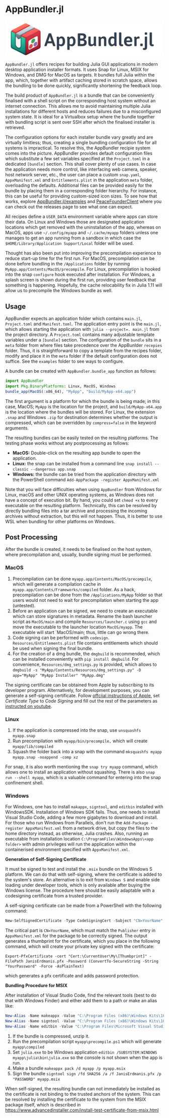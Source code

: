 # AppBundler.jl

![](docs/assets/appbundler.png)

`AppBundler.jl` offers recipes for building Julia GUI applications in modern desktop application installer formats. It uses Snap for Linux, MSIX for Windows, and DMG for MacOS as targets. It bundles full Julia within the app, which, together with artifact caching stored in scratch space, allows the bundling to be done quickly, significantly shortening the feedback loop.

The build product of `AppBundler.jl` is a bundle that can be conveniently finalised with a shell script on the corresponding host system without an internet connection. This allows me to avoid maintaining multiple Julia installations for different hosts and reduces failures due to a misconfigured system state. It is ideal for a Virtualbox setup where the bundle together with bundling script is sent over SSH after which the finalised installer is retrieved.

The configuration options for each installer bundle vary greatly and are virtually limitless; thus, creating a single bundling configuration file for all systems is impractical. To resolve this, the AppBundler recipie system comes into the picture. AppBundler provides default configuration files which substitute a few set variables specified at the `Project.toml` in a dedicated `[bundle]` section. This shall cover plenty of use cases. In case the application needs more control, like interfacing web camera, speaker, host network server, etc., the user can place a custom `snap.yaml`, `AppxManifest.xml` and `Entitlements.plist` in the application `meta` folder, overloading the defaults. Additional files can be provided easily for the bundle by placing them in a corresponding folder hierarchy. For instance, this can be useful for providing custom-sized icon sizes. To see how that works, explore [AppBundler.jl/examples](https://github.com/PeaceFounder/AppBundler.jl/tree/main/examples) and [PeaceFounderClient](https://github.com/PeaceFounder/PeaceFounderClient/releases/tag/v0.0.2) where you can check out the releases page to see what one can expect.

All recipes define a `USER_DATA` environment variable where apps can store their data. On Linux and Windows those are designated application locations which get removed with the uninstallation of the app, whereas on MacOS, apps use `~/.config/myapp` and `~/.cache/myapp` folders unless one manages to get an app running from a sandbox in which case the `$HOME/Library/Application Support/Local` folder will be used.

Thought has also been put into improving the precompilation experience to reduce start-up time for the first run. For MacOS, precompilation can be done before bundling in the `/Applications` folder by running `MyApp.app/Contents/MacOS/precompile`. For Linux, precompilation is hooked into the snap `configure` hook executed after installation. For Windows, a splash screen is shown during the first run, providing user feedback that something is happening. Hopefully, the cache relocability fix in Julia 1.11 will allow us to precompile the Windows bundle as well.

## Usage

AppBundler expects an application folder which contains `main.jl`, `Project.toml` and `Manifest.toml`. The application entry point is the `main.jl,` which allows starting the application with `julia --project=. main.jl` from the project directory. A `Project.toml` contains many adjustable template variables under a `[bundle]` section. The configuration of the `bundle` sits in a `meta` folder from where files take precedence over the AppBunlder `recepies` folder. Thus, it is straightforward to copy a template from the recipes folder, modify and place it in the `meta` folder if the default configuration does not suffice. See the `examples` folder to see ways to configure. 

A bundle can be created with `AppBundler.bundle_app` function as follows:

```julia
import AppBundler
import Pkg.BinaryPlatforms: Linux, MacOS, Windows
bundle_app(MacOS(:x86_64), "MyApp", "build/MyApp-x64.app")
```

The first argument is a platform for which the bundle is being made; in this case, MacOS; `MyApp` is the location for the project, and `build/MyApp-x64.app` is the location where the bundles will be stored. For Linux, the extension `.snap` and Windows `.zip` for destination determines whether the output is compressed, which can be overridden by `compress=false` in the keyword arguments. 

The resulting bundles can be easily tested on the resulting platforms. The testing phase works without any postprocessing as follows:

- **MacOS:** Double-click on the resulting app bundle to open the application. 
- **Linux:** the snap can be installed from a command line `snap install --classic --dangerous app.snap`
- **Windows:** the bundle can be tried from the application directory with the PowerShell command  `Add-AppPackage -register AppxManifest.xml`

Note that you will face difficulties when using `AppBundler` from Windows for Linux, macOS and other UNIX operating systems, as Windows does not have a concept of execution bit. By hand, you could set `chmod +x` to every executable on the resulting platform. Technically, this can be resolved by directly bundling files into a tar archive and processing the incoming archives without extraction, but this will not happen. Thus, it is better to use WSL when bundling for other platforms on Windows.

## Post Processing

After the bundle is created, it needs to be finalised on the host system, where precompilation and, usually, bundle signing must be performed.

### MacOS

1. Precompilation can be done `myapp.app/Contents/MacOS/precompile`, which will generate a compilation cache in `myapp.app/Contents/Frameworks/compiled` folder. As a hack, precompilation can be done from the `/Applications/MyApp` folder so that users would not need to wait for precompilation when starting the app (untested).
2. Before an application can be signed, we need to create an executable which can store signatures in metadata. Rename the bash launcher script as `MacOS/main` and compile `Resources/launcher.c` using `gcc` and move the executable to the launcher location `MacOS/myapp`. The executable will start `MacOS/main; thus, little can go wrong there.
3. Code signing can be performed with `codesign`. `Resources/Entitlements.plist` file contains entitlements which should be used when signing the final bundle.
4. For the creation of a dmg bundle, the `dmgbuild` is recommended, which can be installed conveniently with `pip install dmgbuild`. For convenience, `Resources/dmg_settings.py` is provided, which allows to `dmgbuild -s "MyApp/Contents/Resources/dmg_settings.py" -D app="MyApp" "MyApp Installer" "MyApp.dmg"`

The signing certificate can be obtained from Apple by subscribing to its developer program. Alternatively, for development purposes, you can generate a self-signing certificate. Follow [offciial instructions of Apple](https://support.apple.com/en-gb/guide/keychain-access/kyca8916/mac), set *Certificate Type* to *Code Signing* and fill out the rest of the parameters as [instructed on youtube](https://www.youtube.com/watch?v=OpR9-onRZko). 

### Linux

1. If the application is compressed into the snap, use `unsquashfs myapp.snap`
2. Run precompilation with `myapp/bin/precompile,` which will create `myapp/lib/compiled` 
3. Squash the folder back into a snap with the command `mksquashfs myapp myapp.snap -noappend -comp xz`

For snap, it is also worth mentioning the `snap try myapp` command, which allows one to install an application without squashing. There is also `snap run --shell myapp`, which is a valuable command for entering into the snap confinement shell. 

### Windows

For Windows, one has to install `makappx`, `signtool`, and `editbin` installed with WindowsSDK. Installation of Windows SDK fails. Thus, one needs to install Visual Studio Code, adding a few more gigabytes to download and install. For those who run Windows from Parallels, don't run the `Add-Package -register AppxManifest.xml` from a network drive, but copy the files to the home directory instead, as otherwise, Julia crashes. Also, running an executable from installation location `C:\ProgramFiles\WindowsApps\<app folder>` with admin privileges will run the application within the containerised environment specified with `AppxManifest.xml`. 

**Generation of Self-Signing Certificate**

It must be signed to test and install the `.msix` bundle on the Windows S platform. We can do that with self-signing, where the certificate is added to the system's store. An alternative is to exit from `Windows S` and enable side loading under developer tools, which is only available after buying the Windows license. The procedure here should be easily adaptable with a codesigning certificate from a trusted provider. 

A self-signing certificate can be made from a PowerShell with the following command:

```powershell
New-SelfSignedCertificate -Type CodeSigningCert -Subject "CN=YourName" -KeyAlgorithm RSA -KeyLength 2048 -CertStoreLocation "Cert:\CurrentUser\My" -FriendlyName "YourCertificateName"
```

The critical part is `CN=YourName`, which must match the `Publisher` entry in `AppxManifest.xml` for the package to be correctly signed.  The output generates a thumbprint for the certificate, which you place in the following command, which will create your private key signed with the certificate:

```
Export-PfxCertificate -cert "Cert:\CurrentUser\My\[Thumbprint]" -FilePath JanisErdmanis.pfx -Password (ConvertTo-SecureString -String "YourPassword" -Force -AsPlainText)
```

which generates a pfx certificate and adds password protection. 

**Bundling Procedure for MSIX**

After installation of Visual Studio Code, find the relevant tools (best to do that with Windows Finder) and either add them to a path or make an alias like:

```powershell
New-Alias -Name makeappx -Value "C:\Program Files (x86)\Windows Kits\10\bin\10.0.22621.0\x64\makeappx.exe"
New-Alias -Name signtool -Value "C:\Program Files (x86)\Windows Kits\10\bin\10.0.22621.0\x64\signtool.exe"
New-Alias -Name editbin -Value "C:\Program Files\Microsoft Visual Studio\2022\Community\VC\Tools\MSVC\14.37.32822\bin\Hostx64\x64\editbin.exe"
```

1. If the bundle is compressed, unzip it.
2. Run the precompilation script `myapp\precompile.ps1` which will generate `myapp\compiled` 
3. Set `julia.exe` to be Windows application `editbin /SUBSYSTEM:WINDOWS myapp\julia\bin\julia.exe` so the console is not shown when the app is run.
4. Make a bundle `makeappx pack /d myapp /p myapp.msix`
5. Sign the bundle `signtool sign /fd SHA256 /a /f JanisErdmanis.pfx /p "PASSWORD" myapp.msix`

When self-signed, the resulting bundle can not immediately be installed as the certificate is not binding to the trusted anchors of the system. This can be resolved by installing the certificate to the system from the MSIX package itself, which is described in https://www.advancedinstaller.com/install-test-certificate-from-msix.html
